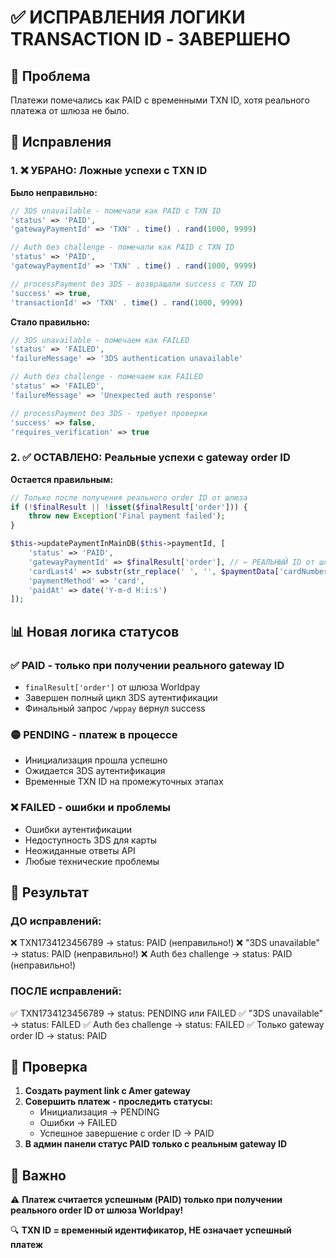 # ✅ ИСПРАВЛЕНИЯ ЛОГИКИ TRANSACTION ID - ЗАВЕРШЕНО

## 🎯 Проблема
Платежи помечались как PAID с временными TXN ID, хотя реального платежа от шлюза не было.

## 🔧 Исправления

### 1. ❌ УБРАНО: Ложные успехи с TXN ID

**Было неправильно:**
```php
// 3DS unavailable - помечали как PAID с TXN ID
'status' => 'PAID',
'gatewayPaymentId' => 'TXN' . time() . rand(1000, 9999)

// Auth без challenge - помечали как PAID с TXN ID  
'status' => 'PAID',
'gatewayPaymentId' => 'TXN' . time() . rand(1000, 9999)

// processPayment без 3DS - возвращали success с TXN ID
'success' => true,
'transactionId' => 'TXN' . time() . rand(1000, 9999)
```

**Стало правильно:**
```php
// 3DS unavailable - помечаем как FAILED
'status' => 'FAILED',
'failureMessage' => '3DS authentication unavailable'

// Auth без challenge - помечаем как FAILED
'status' => 'FAILED', 
'failureMessage' => 'Unexpected auth response'

// processPayment без 3DS - требует проверки
'success' => false,
'requires_verification' => true
```

### 2. ✅ ОСТАВЛЕНО: Реальные успехи с gateway order ID

**Остается правильным:**
```php
// Только после получения реального order ID от шлюза
if (!$finalResult || !isset($finalResult['order'])) {
    throw new Exception('Final payment failed');
}

$this->updatePaymentInMainDB($this->paymentId, [
    'status' => 'PAID',
    'gatewayPaymentId' => $finalResult['order'], // ← РЕАЛЬНЫЙ ID от шлюза
    'cardLast4' => substr(str_replace(' ', '', $paymentData['cardNumber']), -4),
    'paymentMethod' => 'card',
    'paidAt' => date('Y-m-d H:i:s')
]);
```

## 📊 Новая логика статусов

### ✅ PAID - только при получении реального gateway ID
- `finalResult['order']` от шлюза Worldpay
- Завершен полный цикл 3DS аутентификации
- Финальный запрос `/wppay` вернул success

### 🟡 PENDING - платеж в процессе
- Инициализация прошла успешно
- Ожидается 3DS аутентификация
- Временные TXN ID на промежуточных этапах

### ❌ FAILED - ошибки и проблемы
- Ошибки аутентификации
- Недоступность 3DS для карты
- Неожиданные ответы API
- Любые технические проблемы

## 🎯 Результат

### ДО исправлений:
❌ TXN1734123456789 → status: PAID (неправильно!)
❌ "3DS unavailable" → status: PAID (неправильно!)
❌ Auth без challenge → status: PAID (неправильно!)

### ПОСЛЕ исправлений:
✅ TXN1734123456789 → status: PENDING или FAILED
✅ "3DS unavailable" → status: FAILED
✅ Auth без challenge → status: FAILED
✅ Только gateway order ID → status: PAID

## 🧪 Проверка

1. **Создать payment link с Amer gateway**
2. **Совершить платеж - проследить статусы:**
   - Инициализация → PENDING
   - Ошибки → FAILED
   - Успешное завершение с order ID → PAID
3. **В админ панели статус PAID только с реальным gateway ID**

## 📝 Важно

⚠️ **Платеж считается успешным (PAID) только при получении реального order ID от шлюза Worldpay!**

🔍 **TXN ID = временный идентификатор, НЕ означает успешный платеж**

